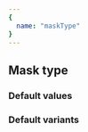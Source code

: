 ```yaml
---
{
  name: "maskType"
}
---
```


## Mask type

### Default values
<!-- defaults.values.start -->

<!-- defaults.values.end -->


### Default variants
<!-- defaults.variants.start -->

<!-- defaults.variants.end -->
